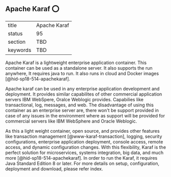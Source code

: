 ## Apache Karaf :o:


|          |              |
| -------- | ------------ |
| title    | Apache Karaf |
| status   | 95           |
| section  | TBD          |
| keywords | TBD          |




Apache Karaf is a lightweight enterprise application container. This
container can be used as a standalone server. It also supports the run
anywhere, It requires java to run. It also runs in cloud and Docker
images  [@hid-sp18-514-apachekaraf].

Apache karaf can be used in any enterprise application development and
deployment. It provides similar capabilites of other commercial
application servers IBM WebSpere, Oralce Weblogic provides. Capabilies
like transactional, log, messages, and web. The disadvantage of using
this container as an enterprise server are, there won't be support
provided in case of any issues in the environment where as support will
be provided for commercial servers like IBM WebSphere and Oracle
Weblogic.

As this a light weight container, open source, and provides other
features like transaction management [@www-karaf-transaction], logging,
security configurations, enterprise application deployment, console
access, remote access, and dynamic configuration changes. With this
flexibility, Karaf is the perfect solution for microservices, systems
integration, big data, and much more [@hid-sp18-514-apachekaraf]. In
order to run the Karaf, it requires Java Standard Edition 8 or later.
For more details on setup, configuration, deployment and download,
please refer index.

